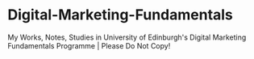 # Digital-Marketing-Fundamentals
My Works, Notes, Studies in University of Edinburgh's Digital Marketing Fundamentals Programme | Please Do Not Copy!
